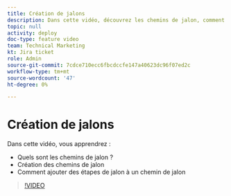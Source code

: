 ```yaml
---
title: Création de jalons
description: Dans cette vidéo, découvrez les chemins de jalon, comment créer des chemins de jalon et comment ajouter des étapes de jalon.
topic: null
activity: deploy
doc-type: feature video
team: Technical Marketing
kt: Jira ticket
role: Admin
source-git-commit: 7cdce710ecc6fbcdccfe147a40623dc96f07ed2c
workflow-type: tm+mt
source-wordcount: '47'
ht-degree: 0%

---
```


# Création de jalons

Dans cette vidéo, vous apprendrez :

* Quels sont les chemins de jalon ?
* Création des chemins de jalon
* Comment ajouter des étapes de jalon à un chemin de jalon

>[!VIDEO](https://video.tv.adobe.com/v/335204/?quality=12)

